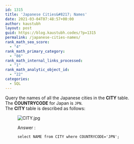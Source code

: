 ```yaml
---
id: 1315
title: 'Japanese Cities&#8217; Names'
date: 2021-03-04T07:48:57+00:00
author: kaustubh
layout: post
guid: https://blog.kaustubh.codes/?p=1315
permalink: /japanese-cities-names/
rank_math_seo_score:
  - "4"
rank_math_primary_category:
  - "86"
rank_math_internal_links_processed:
  - "1"
rank_math_analytic_object_id:
  - "22"
categories:
  - SQL
---
```

Query the names of all the Japanese cities in the&nbsp;**CITY**&nbsp;table. The&nbsp;**COUNTRYCODE**&nbsp;for Japan is&nbsp;`JPN`.  
The&nbsp;**CITY**&nbsp;table is described as follows:<figure class="wp-block-image">

![](https://s3.amazonaws.com/hr-challenge-images/8137/1449729804-f21d187d0f-CITY.jpg "CITY.jpg") 

Answer :

<pre class="wp-block-code"><code>select NAME from CITY where COUNTRYCODE='JPN';</code></pre>